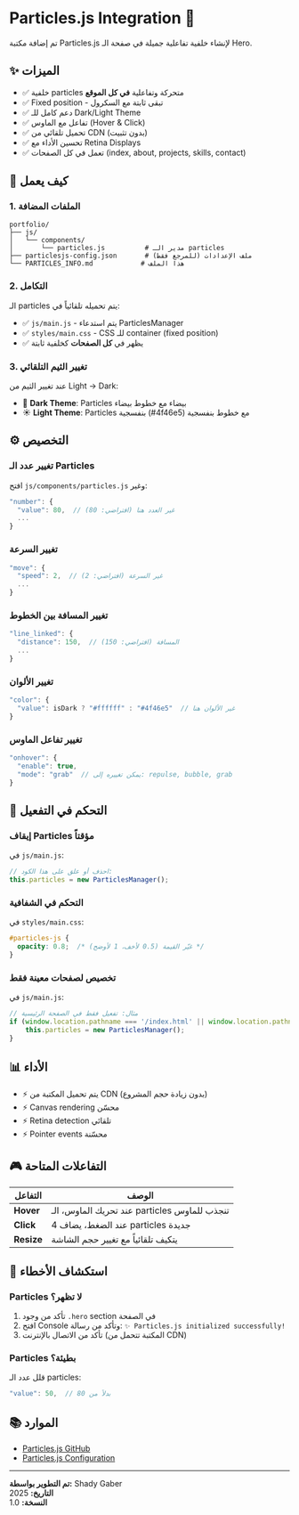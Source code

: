 # Particles.js Integration 🌟

تم إضافة مكتبة Particles.js لإنشاء خلفية تفاعلية جميلة في صفحة الـ Hero.

## ✨ الميزات

- ✅ خلفية particles متحركة وتفاعلية **في كل الموقع**
- ✅ Fixed position - تبقى ثابتة مع السكرول
- ✅ دعم كامل للـ Dark/Light Theme
- ✅ تفاعل مع الماوس (Hover & Click)
- ✅ تحميل تلقائي من CDN (بدون تثبيت)
- ✅ تحسين الأداء مع Retina Displays
- ✅ تعمل في كل الصفحات (index, about, projects, skills, contact)

## 🎨 كيف يعمل

### 1. الملفات المضافة

```
portfolio/
├── js/
│   └── components/
│       └── particles.js          # مدير الـ particles
├── particlesjs-config.json       # ملف الإعدادات (للمرجع فقط)
└── PARTICLES_INFO.md            # هذا الملف
```

### 2. التكامل

الـ particles يتم تحميله تلقائياً في:
- ✅ `js/main.js` - يتم استدعاء ParticlesManager
- ✅ `styles/main.css` - CSS للـ container (fixed position)
- ✅ يظهر في **كل الصفحات** كخلفية ثابتة

### 3. تغيير الثيم التلقائي

عند تغيير الثيم من Light → Dark:
- 🌙 **Dark Theme**: Particles بيضاء مع خطوط بيضاء
- ☀️ **Light Theme**: Particles بنفسجية (#4f46e5) مع خطوط بنفسجية

## ⚙️ التخصيص

### تغيير عدد الـ Particles

افتح `js/components/particles.js` وغير:

```javascript
"number": {
  "value": 80,  // غير العدد هنا (افتراضي: 80)
  ...
}
```

### تغيير السرعة

```javascript
"move": {
  "speed": 2,  // غير السرعة (افتراضي: 2)
  ...
}
```

### تغيير المسافة بين الخطوط

```javascript
"line_linked": {
  "distance": 150,  // المسافة (افتراضي: 150)
  ...
}
```

### تغيير الألوان

```javascript
"color": {
  "value": isDark ? "#ffffff" : "#4f46e5"  // غير الألوان هنا
}
```

### تغيير تفاعل الماوس

```javascript
"onhover": {
  "enable": true,
  "mode": "grab"  // يمكن تغييره إلى: repulse, bubble, grab
}
```

## 🚀 التحكم في التفعيل

### إيقاف Particles مؤقتاً

في `js/main.js`:

```javascript
// احذف أو علق على هذا الكود:
this.particles = new ParticlesManager();
```

### التحكم في الشفافية

في `styles/main.css`:

```css
#particles-js {
  opacity: 0.8;  /* غيّر القيمة (0.5 لأخف، 1 لأوضح) */
}
```

### تخصيص لصفحات معينة فقط

في `js/main.js`:

```javascript
// مثال: تفعيل فقط في الصفحة الرئيسية
if (window.location.pathname === '/index.html' || window.location.pathname === '/') {
    this.particles = new ParticlesManager();
}
```

## 📊 الأداء

- ⚡ يتم تحميل المكتبة من CDN (بدون زيادة حجم المشروع)
- ⚡ Canvas rendering محسّن
- ⚡ Retina detection تلقائي
- ⚡ Pointer events محسّنة

## 🎮 التفاعلات المتاحة

| التفاعل | الوصف |
|---------|-------|
| **Hover** | عند تحريك الماوس، الـ particles تنجذب للماوس |
| **Click** | عند الضغط، يضاف 4 particles جديدة |
| **Resize** | يتكيف تلقائياً مع تغيير حجم الشاشة |

## 🔧 استكشاف الأخطاء

### Particles لا تظهر؟

1. تأكد من وجود `.hero` section في الصفحة
2. افتح Console وتأكد من رسالة: `✨ Particles.js initialized successfully!`
3. تأكد من الاتصال بالإنترنت (المكتبة تتحمل من CDN)

### Particles بطيئة؟

قلل عدد الـ particles:
```javascript
"value": 50,  // بدلاً من 80
```

## 📚 الموارد

- [Particles.js GitHub](https://github.com/VincentGarreau/particles.js/)
- [Particles.js Configuration](https://vincentgarreau.com/particles.js/)

---

**تم التطوير بواسطة:** Shady Gaber  
**التاريخ:** 2025  
**النسخة:** 1.0

